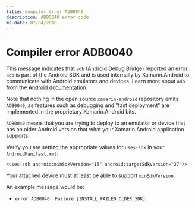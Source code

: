 ```yaml
---
title: Compiler error ADB0040
description: ADB0040 error code
ms.date: 07/04/2018
---
```

# Compiler error ADB0040

This message indicates that `adb` (Android Debug Bridge) reported an
error. `adb` is part of the Android SDK and is used internally by
Xamarin.Android to communicate with Android emulators and devices.
Learn more about `adb` from the [Android documentation][adb].

Note that nothing in the open source `xamarin-android` repository
emits `ADB0040`, as features such as debugging and "fast deployment"
are implemented in the proprietary Xamarin.Android bits.

`ADB0040` means that you are trying to deploy to an emulator or device
that has an older Android version that what your Xamarin.Android
application supports.

Verify you are setting the appropriate values for `uses-sdk` in your
`AndroidManifest.xml`:

    <uses-sdk android:minSdkVersion="15" android:targetSdkVersion="27"/>

Your attached device must at least be able to support `minSdkVersion`.

An example message would be:
- `error ADB0040: Failure [INSTALL_FAILED_OLDER_SDK]`

[adb]: https://developer.android.com/studio/command-line/adb
